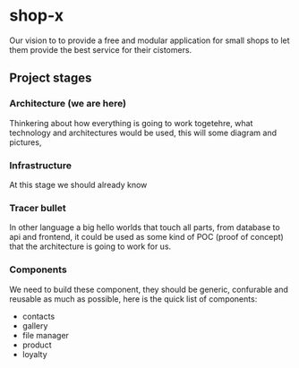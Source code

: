 # shop-x
Our vision to to provide a free and modular application for small shops to let them provide the best service for their cistomers.

## Project stages
### Architecture (we are here)
Thinkering about how everything is going to work togetehre, what technology and architectures would be used, this will some diagram and pictures,
### Infrastructure
At this stage we should already know 

### Tracer bullet
In other language a big hello worlds that touch all parts, from database to api and frontend, it could be used as some kind of POC (proof of concept) that the architecture is going to work for us.

### Components
We need to build these component, they should be generic, confurable and reusable as much as possible, here is the quick list of components:
* contacts
* gallery
* file manager
* product
* loyalty
